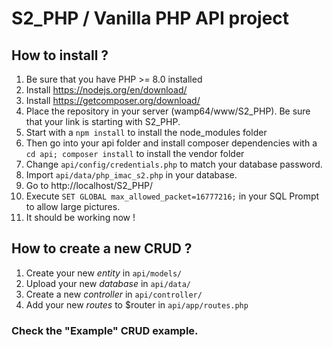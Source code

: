 # S2_PHP / Vanilla PHP API project

## How to install ?

1. Be sure that you have PHP >= 8.0 installed
2. Install https://nodejs.org/en/download/
3. Install https://getcomposer.org/download/
4. Place the repository in your server (wamp64/www/S2_PHP). Be sure that your link is starting with S2_PHP.
5. Start with a `npm install` to install the node_modules folder
6. Then go into your api folder and install composer dependencies with a `cd api; composer install` to install the vendor folder
7. Change `api/config/credentials.php` to match your database password.
8. Import `api/data/php_imac_s2.php` in your database.
9. Go to http://localhost/S2_PHP/
10. Execute `SET GLOBAL max_allowed_packet=16777216;` in your SQL Prompt to allow large pictures.
11. It should be working now !

## How to create a new CRUD ?

1. Create your new *entity* in `api/models/`
2. Upload your new *database* in `api/data/`
3. Create a new *controller* in `api/controller/`
4. Add your new *routes* to $router in `api/app/routes.php`

### Check the "Example" CRUD example.
